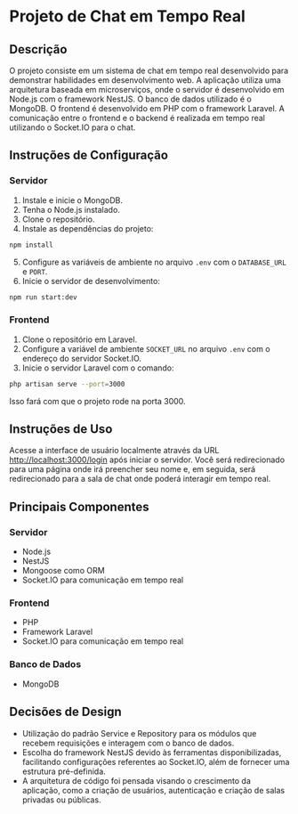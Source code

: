 # Projeto de Chat em Tempo Real

## Descrição

O projeto consiste em um sistema de chat em tempo real desenvolvido para demonstrar habilidades em desenvolvimento web. A aplicação utiliza uma arquitetura baseada em microserviços, onde o servidor é desenvolvido em Node.js com o framework NestJS. O banco de dados utilizado é o MongoDB. O frontend é desenvolvido em PHP com o framework Laravel. A comunicação entre o frontend e o backend é realizada em tempo real utilizando o Socket.IO para o chat.

## Instruções de Configuração

### Servidor

1. Instale e inicie o MongoDB.
2. Tenha o Node.js instalado.
3. Clone o repositório.
4. Instale as dependências do projeto:

```bash
npm install
```

5. Configure as variáveis de ambiente no arquivo `.env` com o `DATABASE_URL` e `PORT`.
6. Inicie o servidor de desenvolvimento:

```bash
npm run start:dev
```

### Frontend

1. Clone o repositório em Laravel.
2. Configure a variável de ambiente `SOCKET_URL` no arquivo `.env` com o endereço do servidor Socket.IO.
3. Inicie o servidor Laravel com o comando:

```bash
php artisan serve --port=3000
```

Isso fará com que o projeto rode na porta 3000.

## Instruções de Uso

Acesse a interface de usuário localmente através da URL [http://localhost:3000/login](http://localhost:3000/login) após iniciar o servidor. Você será redirecionado para uma página onde irá preencher seu nome e, em seguida, será redirecionado para a sala de chat onde poderá interagir em tempo real.

## Principais Componentes

### Servidor

- Node.js
- NestJS
- Mongoose como ORM
- Socket.IO para comunicação em tempo real

### Frontend

- PHP
- Framework Laravel
- Socket.IO para comunicação em tempo real

### Banco de Dados

- MongoDB

## Decisões de Design

- Utilização do padrão Service e Repository para os módulos que recebem requisições e interagem com o banco de dados.
- Escolha do framework NestJS devido às ferramentas disponibilizadas, facilitando configurações referentes ao Socket.IO, além de fornecer uma estrutura pré-definida.
- A arquitetura de código foi pensada visando o crescimento da aplicação, como a criação de usuários, autenticação e criação de salas privadas ou públicas.
